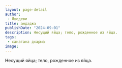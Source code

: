 ```yaml
---
layout: page-detail
author:
 - Яшодеви
title: андаджа
publishDate: "2024-09-01"
description: Несущий яйца; тело, рожденное из яйца.
tags:
 - санатана дхарма
image: 
---
```


Несущий яйца; тело, рожденное из яйца.

